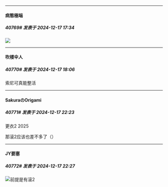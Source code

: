 ﻿
*****

####  病態極端  
##### 40769#       发表于 2024-12-17 17:34

<img src="https://p.sda1.dev/20/ca4efcb517914d7753083e6f1aec61fd/bocchi-acc.jpg" referrerpolicy="no-referrer">


*****

####  吹楼伞人  
##### 40770#       发表于 2024-12-17 18:06

索尼可真能整活


*****

####  SakuraのOrigami  
##### 40771#       发表于 2024-12-17 22:23

更衣2 2025

那滚2应该也差不多了（）


*****

####  JY要塞  
##### 40772#       发表于 2024-12-17 22:27

<img src="https://static.saraba1st.com/image/smiley/face2017/048.png" referrerpolicy="no-referrer">前提是有滚2

